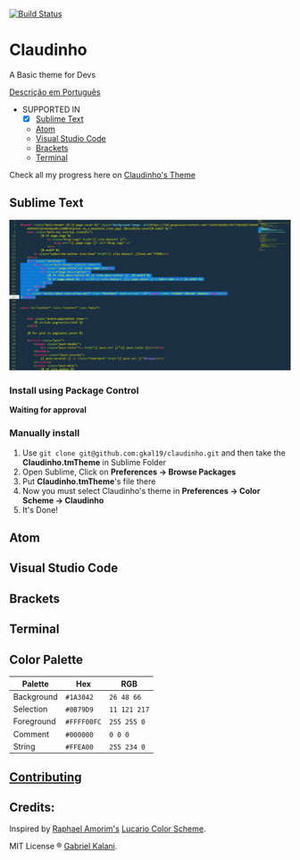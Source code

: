[![Build Status](https://travis-ci.org/gkal19/claudinho.svg?branch=master)](https://travis-ci.org/gkal19/claudinho)

# Claudinho

A Basic theme for Devs

[Descrição em Português](https://github.com/gkal19/claudinho/blob/master/README-ptbr.md)

* SUPPORTED IN
  * [x] [Sublime Text](#sublime-text)
  * [Atom](#atom)
  * [Visual Studio Code](#visual-studio-code)
  * [Brackets](#brackets)
  * [Terminal](#terminal)

Check all my progress here on
[Claudinho's Theme](https://github.com/gkal19/claudinho/projects/1)

## Sublime Text
![Claudinho's Example in Sublime](https://raw.githubusercontent.com/gkal19/claudinho/master/imgs/sublime.png)

### Install using Package Control

**Waiting for approval**

### Manually install

1. 	Use `git clone git@github.com:gkal19/claudinho.git` and then take the **Claudinho.tmTheme** in Sublime Folder
2.	Open Sublime, Click on **Preferences -> Browse Packages**
3.	Put **Claudinho.tmTheme**'s file there
4.	Now you must select Claudinho's theme in **Preferences -> Color Scheme -> Claudinho**
5. It's Done!

## Atom
## Visual Studio Code
## Brackets
## Terminal

## Color Palette

Palette      | Hex       | RGB           |
---          | ---       | ---           |
Background   | `#1A3042` | `26 48 66`    |
Selection    | `#0B79D9` | `11 121 217`    |
Foreground   | `#FFFF00FC` | `255 255 0` |
Comment      | `#000000` | `0 0 0`  |
String       | `#FFEA00` | `255 234 0` |

## [Contributing](https://github.com/gkal19/claudinho/blob/master/contributing.md)

## **Credits**:
>
Inspired by [Raphael Amorim's](https://twitter.com/raphamundi) [Lucario Color Scheme](https://github.com/raphamorim/lucario).
>
MIT License ® [Gabriel Kalani](https://github.com/gkal19).
